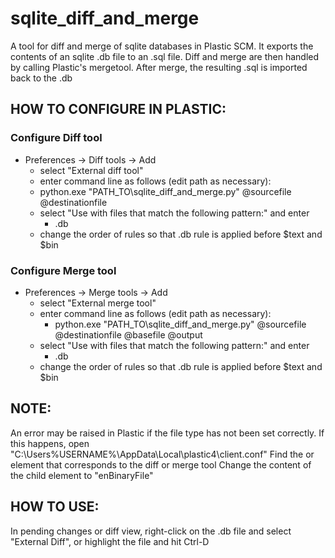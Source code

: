 # sqlite_diff_and_merge

A tool for diff and merge of sqlite databases in Plastic SCM.
It exports the contents of an sqlite .db file to an .sql file.
Diff and merge are then handled by calling Plastic's mergetool.
After merge, the resulting .sql is imported back to the .db

## HOW TO CONFIGURE IN PLASTIC:

### Configure Diff tool
* Preferences -> Diff tools -> Add
	* select "External diff tool"
	* enter command line as follows (edit path as necessary):
	* python.exe "PATH_TO\sqlite_diff_and_merge.py" @sourcefile @destinationfile
	* select "Use with files that match the following pattern:" and enter
		* .db
	* change the order of rules so that .db rule is applied before $text and $bin

### Configure Merge tool
* Preferences -> Merge tools -> Add
	* select "External merge tool"
	* enter command line as follows (edit path as necessary):
		* python.exe "PATH_TO\sqlite_diff_and_merge.py" @sourcefile @destinationfile @basefile @output
	* select "Use with files that match the following pattern:" and enter
		* .db
	* change the order of rules so that .db rule is applied before $text and $bin

## NOTE:
An error may be raised in Plastic if the file type has not been set correctly.
If this happens, open "C:\Users\%USERNAME%\AppData\Local\plastic4\client.conf"
Find the <DiffToolData> or <MergeToolData> element that corresponds to the diff or merge tool
Change the content of the child <FileType> element to "enBinaryFile"

## HOW TO USE:
In pending changes or diff view, right-click on the .db file and select "External Diff", or highlight the file and hit Ctrl-D
